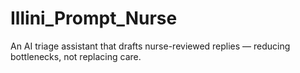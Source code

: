 # Illini_Prompt_Nurse
An AI triage assistant that drafts nurse-reviewed replies — reducing bottlenecks, not replacing care.
